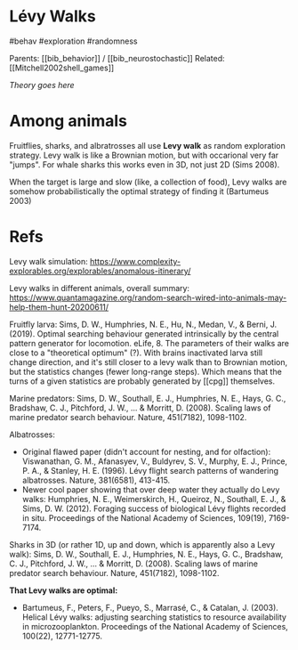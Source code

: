 # Lévy Walks

#behav #exploration #randomness

Parents: [[bib_behavior]] / [[bib_neurostochastic]]
Related: [[Mitchell2002shell_games]]

_Theory goes here_

# Among animals

Fruitflies, sharks, and albratrosses all use **Levy walk** as random exploration strategy. Levy walk is like a Brownian motion, but with occarional very far "jumps". For whale sharks this works even in 3D, not just 2D (Sims 2008).

When the target is large and slow (like, a collection of food), Levy walks are somehow probabilistically the optimal strategy of finding it (Bartumeus 2003)

# Refs

Levy walk simulation:
https://www.complexity-explorables.org/explorables/anomalous-itinerary/

Levy walks in different animals, overall summary:
https://www.quantamagazine.org/random-search-wired-into-animals-may-help-them-hunt-20200611/

Fruitfly larva: Sims, D. W., Humphries, N. E., Hu, N., Medan, V., & Berni, J. (2019). Optimal searching behaviour generated intrinsically by the central pattern generator for locomotion. eLife, 8. The parameters of their walks are close to a "theoretical optimum" (?). With brains inactivated larva still change direction, and it's still closer to a levy walk than to Brownian motion, but the statistics changes (fewer long-range steps). Which means that the turns of a given statistics are probably generated by [[cpg]] themselves.

Marine predators: Sims, D. W., Southall, E. J., Humphries, N. E., Hays, G. C., Bradshaw, C. J., Pitchford, J. W., ... & Morritt, D. (2008). Scaling laws of marine predator search behaviour. Nature, 451(7182), 1098-1102.

Albatrosses: 
* Original flawed paper (didn't account for nesting, and for olfaction): Viswanathan, G. M., Afanasyev, V., Buldyrev, S. V., Murphy, E. J., Prince, P. A., & Stanley, H. E. (1996). Lévy flight search patterns of wandering albatrosses. Nature, 381(6581), 413-415.
* Newer cool paper showing that over deep water they actually do Levy walks: Humphries, N. E., Weimerskirch, H., Queiroz, N., Southall, E. J., & Sims, D. W. (2012). Foraging success of biological Lévy flights recorded in situ. Proceedings of the National Academy of Sciences, 109(19), 7169-7174.

Sharks in 3D (or rather 1D, up and down, which is apparently also a Levy walk): Sims, D. W., Southall, E. J., Humphries, N. E., Hays, G. C., Bradshaw, C. J., Pitchford, J. W., ... & Morritt, D. (2008). Scaling laws of marine predator search behaviour. Nature, 451(7182), 1098-1102.

**That Levy walks are optimal:**
* Bartumeus, F., Peters, F., Pueyo, S., Marrasé, C., & Catalan, J. (2003). Helical Lévy walks: adjusting searching statistics to resource availability in microzooplankton. Proceedings of the National Academy of Sciences, 100(22), 12771-12775.